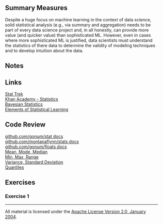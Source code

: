 ## Summary Measures

Despite a huge focus on machine learning in the context of data science, solid statistical analysis (e.g., via summary and aggregation) needs to be part of every data science project and, in all honestly, can provide more value (and quicker value) than sophisticated ML.  However, even in cases where more sophisticated ML is justified, data scientists must understand the statistics of there data to determine the validity of modeling techniques and to develop intuition about the data. 

## Notes

## Links

[Stat Trek](http://stattrek.com/)  
[Khan Academy - Statistics](https://www.khanacademy.org/math/statistics-probability)  
[Bayesian Statistics](http://hbanaszak.mjr.uw.edu.pl/StatRozw/Books/Bolstad_2007_Introduction%20to%20Bayesian%20Statistics.pdf)  
[Elements of Statistical Learning](http://statweb.stanford.edu/~tibs/ElemStatLearn/)  

## Code Review

[github.com/gonum/stat docs](https://godoc.org/github.com/gonum/stat)  
[github.com/montanaflynn/stats docs](https://godoc.org/github.com/montanaflynn/stats)  
[github.com/gonum/floats docs](https://godoc.org/github.com/gonum/floats)   
[Mean, Mode, Median](example1/example1.go)  
[Min, Max, Range](example2/example2.go)  
[Variance, Standard Deviation](example3/example3.go)    
[Quantiles](example4/example4.go)  

## Exercises

### Exercise 1

___
All material is licensed under the [Apache License Version 2.0, January 2004](http://www.apache.org/licenses/LICENSE-2.0).
